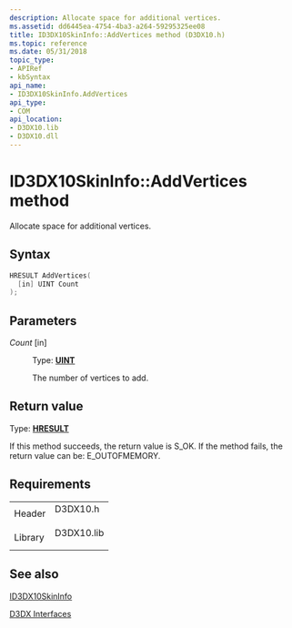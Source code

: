 ```yaml
---
description: Allocate space for additional vertices.
ms.assetid: dd6445ea-4754-4ba3-a264-59295325ee08
title: ID3DX10SkinInfo::AddVertices method (D3DX10.h)
ms.topic: reference
ms.date: 05/31/2018
topic_type: 
- APIRef
- kbSyntax
api_name: 
- ID3DX10SkinInfo.AddVertices
api_type: 
- COM
api_location: 
- D3DX10.lib
- D3DX10.dll
---
```


# ID3DX10SkinInfo::AddVertices method

Allocate space for additional vertices.

## Syntax


```C++
HRESULT AddVertices(
  [in] UINT Count
);
```



## Parameters

<dl> <dt>

*Count* \[in\]
</dt> <dd>

Type: **[**UINT**](../winprog/windows-data-types.md)**

The number of vertices to add.

</dd> </dl>

## Return value

Type: **[**HRESULT**](https://msdn.microsoft.com/library/Bb401631(v=MSDN.10).aspx)**

If this method succeeds, the return value is S\_OK. If the method fails, the return value can be: E\_OUTOFMEMORY.

## Requirements



|                    |                                                                                       |
|--------------------|---------------------------------------------------------------------------------------|
| Header<br/>  | <dl> <dt>D3DX10.h</dt> </dl>   |
| Library<br/> | <dl> <dt>D3DX10.lib</dt> </dl> |



## See also

<dl> <dt>

[ID3DX10SkinInfo](id3dx10skininfo.md)
</dt> <dt>

[D3DX Interfaces](d3d10-graphics-reference-d3dx10-interfaces.md)
</dt> </dl>

 

 
